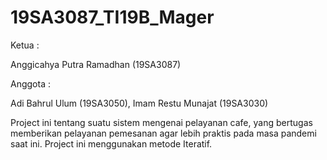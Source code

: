 # 19SA3087_TI19B_Mager
Ketua :

Anggicahya Putra Ramadhan (19SA3087)

Anggota :

Adi Bahrul Ulum (19SA3050), Imam Restu Munajat (19SA3030)




Project ini tentang suatu sistem mengenai pelayanan cafe, yang bertugas memberikan pelayanan pemesanan agar lebih praktis pada masa pandemi saat ini. Project ini menggunakan metode Iteratif.
